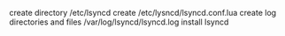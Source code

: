 create directory /etc/lsyncd
create /etc/lysncd/lsyncd.conf.lua
create log directories and files
/var/log/lsyncd/lsyncd.log
install lsyncd